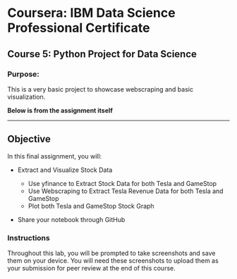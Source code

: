 # Coursera: IBM Data Science Professional Certificate
## Course 5: Python Project for Data Science

### Purpose:
This is a very basic project to showcase webscraping and basic visualization.



**Below is from the assignment itself**
___

## Objective
In this final assignment, you will:

- Extract and Visualize Stock Data

    - Use yfinance to Extract Stock Data for both Tesla and GameStop
    - Use Webscraping to Extract Tesla Revenue Data for both Tesla and GameStop
    - Plot both Tesla and GameStop Stock Graph

- Share your notebook through GitHub

### Instructions

Throughout this lab, you will be prompted to take screenshots and save them on your device. You will need these screenshots to upload them as your submission for peer review at the end of this course. 
